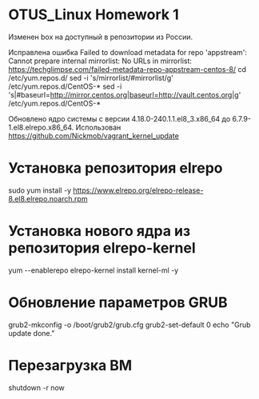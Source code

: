 # OTUS_Linux Homework 1

Изменен box на доступный в репозитории из России.

Исправлена ошибка Failed to download metadata for repo 'appstream': Cannot prepare internal mirrorlist: No URLs in mirrorlist:
https://techglimpse.com/failed-metadata-repo-appstream-centos-8/
cd /etc/yum.repos.d/
sed -i 's/mirrorlist/#mirrorlist/g' /etc/yum.repos.d/CentOS-*
sed -i 's|#baseurl=http://mirror.centos.org|baseurl=http://vault.centos.org|g' /etc/yum.repos.d/CentOS-*

Обновлено ядро системы с версии 4.18.0-240.1.1.el8_3.x86_64 до 6.7.9-1.el8.elrepo.x86_64. Использован https://github.com/Nickmob/vagrant_kernel_update

# Установка репозитория elrepo
sudo yum install -y https://www.elrepo.org/elrepo-release-8.el8.elrepo.noarch.rpm 
# Установка нового ядра из репозитория elrepo-kernel
yum --enablerepo elrepo-kernel install kernel-ml -y

# Обновление параметров GRUB
grub2-mkconfig -o /boot/grub2/grub.cfg
grub2-set-default 0
echo "Grub update done."
# Перезагрузка ВМ
shutdown -r now
